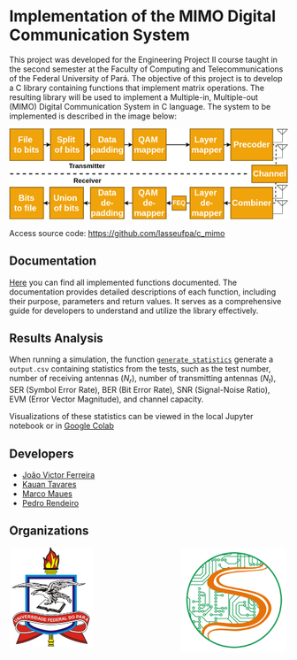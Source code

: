 # Implementation of the MIMO Digital Communication System

This project was developed for the Engineering Project II course taught in the second semester at the Faculty of Computing and Telecommunications of the Federal University of Pará. The objective of this project is to develop a C library containing functions that implement matrix operations. The resulting library will be used to implement a Multiple-in, Multiple-out (MIMO) Digital Communication System in C language. The system to be implemented is described in the image below:

<img src="mimosystem.png" alt="mimo-implementação">

Access source code: https://github.com/lasseufpa/c_mimo

## Documentation

[Here](https://lasseufpa.github.io/cMIMO/pds__telecom_8c.html) you can find all implemented functions documented. The documentation provides detailed descriptions of each function, including their purpose, parameters and return values. It serves as a comprehensive guide for developers to understand and utilize the library effectively.

## Results Analysis

When running a simulation, the function [`generate_statistics`](https://lasseufpa.github.io/cMIMO/pds__telecom_8c.html#a0d55c8ce5c8bae89bbd6dd43a1dd7b55:~:text=generate_statistics()) generate a `output.csv` containing statistics from the tests, such as the test number, number of receiving antennas ($N_r$), number of transmitting antennas ($N_t$), SER (Symbol Error Rate), BER (Bit Error Rate), SNR (Signal-Noise Ratio), EVM (Error Vector Magnitude), and channel capacity.

 Visualizations of these statistics can be viewed in the local Jupyter notebook or in [Google Colab](https://colab.research.google.com/github/lasseufpa/C_MIMO/blob/1-implement-command-line-parsing-for-antenna-or-similar-configuration-in-mimo-system-simulation/analyzer.ipynb)

## Developers

- [João Victor Ferreira](https://github.com/jvictorferreira3301) 
- [Kauan Tavares](https://github.com/kkauanjjk)
- [Marco Maues](https://github.com/Mauesjr)
- [Pedro Rendeiro](https://github.com/pedro-rendeiro)

## Organizations

<div style="display: flex; justify-content: center;">
  <div style="display: flex; gap: 160px;">
    <a href="https://ufpa.br/">
      <img src="ufpa.png" alt="UFPA's logo" style="width: 150px;">
    </a>
    <a href="https://www.lasse.ufpa.br/">
      <img src="lasse.png" alt="LASSE's logo" style="width: 190px;">   
    </a>
  </div>
</div>





 
